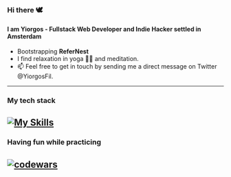 ### Hi there 🕊️

#### I am Yiorgos - Fullstack Web Developer and Indie Hacker settled in Amsterdam

- Bootstrapping __ReferNest__
- I find relaxation in yoga 🧘‍♂️ and meditation.
- 📫 Feel free to get in touch by sending me a direct message on Twitter @YiorgosFil.

---
### My tech stack
[![My Skills](https://skillicons.dev/icons?i=js,react,python,bash,electron,vite,mongodb,nodejs,express,next,tailwind,typescript,linux,git,neovim)](https://skillicons.dev)
---
### Having fun while practicing
<a href="#"><img src="https://www.codewars.com/users/yogiyiorgos/badges/large" alt="codewars" border="0"></a>
---
